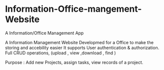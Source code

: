 # Information-Office-mangement-Website
A Information/Office Management App

A Information Management Website Developmed for a Office to make the storing and accebility easier 
It supports User authentication & authorization.
Full CRUD operations, (upload , view ,download , find )

Purpose : Add new Projects, assign tasks, view records of a project. 
